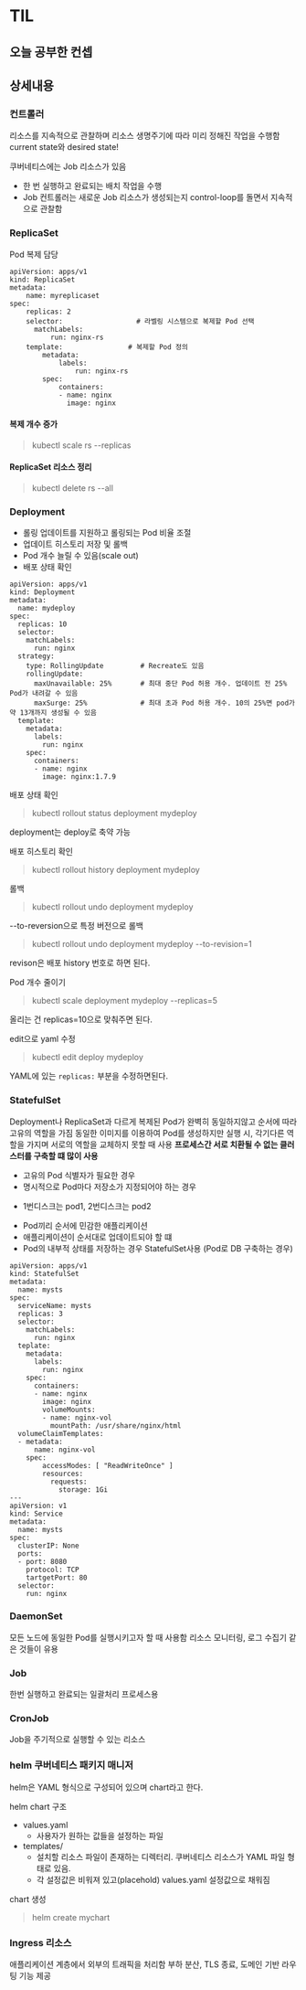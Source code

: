 # TIL

## 오늘 공부한 컨셉

## 상세내용

### 컨트롤러
리소스를 지속적으로 관찰하며 리소스 생명주기에 따라 미리 정해진 작업을 수행함
current state와 desired state!

쿠버네티스에는 Job 리소스가 있음
+ 한 번 실행하고 완료되는 배치 작업을 수행
+ Job 컨트롤러는 새로운 Job 리소스가 생성되는지 control-loop를 돌면서 지속적으로 관찰함

### ReplicaSet
Pod 복제 담당

```
apiVersion: apps/v1
kind: ReplicaSet
metadata:
    name: myreplicaset
spec:
    replicas: 2 
    selector:                  # 라벨링 시스템으로 복제할 Pod 선택
      matchLabels:
          run: nginx-rs
    template:                # 복제할 Pod 정의
        metadata:
            labels:
                run: nginx-rs
        spec:
            containers:
            - name: nginx
              image: nginx
```

#### 복제 개수 증가
> kubectl scale rs --replicas <number> <name> 

#### ReplicaSet 리소스 정리
> kubectl delete rs --all

### Deployment
+ 롤링 업데이트를 지원하고 롤링되는 Pod 비율 조절
+ 업데이트 히스토리 저장 및 롤백
+ Pod 개수 늘릴 수 있음(scale out)
+ 배포 상태 확인

```
apiVersion: apps/v1
kind: Deployment
metadata:
  name: mydeploy
spec:
  replicas: 10
  selector:
    matchLabels:
      run: nginx
  strategy:
    type: RollingUpdate         # Recreate도 있음
    rollingUpdate:
      maxUnavailable: 25%       # 최대 중단 Pod 허용 개수. 업데이트 전 25% Pod가 내려갈 수 있음
      maxSurge: 25%             # 최대 초과 Pod 허용 개수. 10의 25%면 pod가 약 13개까지 생성될 수 있음
  template:
    metadata:
      labels:
        run: nginx
    spec:
      containers:
      - name: nginx
        image: nginx:1.7.9
```

배포 상태 확인
> kubectl rollout status deployment mydeploy 

deployment는 deploy로 축약 가능

배포 히스토리 확인
> kubectl rollout history deployment mydeploy


롤백
> kubectl rollout undo deployment mydeploy

--to-reversion으로 특정 버전으로 롤백
> kubectl rollout undo deployment mydeploy --to-revision=1

revison은 배포 history 번호로 하면 된다.

Pod 개수 줄이기
> kubectl scale deployment mydeploy --replicas=5

올리는 건 replicas=10으로 맞춰주면 된다. 

edit으로 yaml 수정
> kubectl edit deploy mydeploy

YAML에 있는 ``replicas:`` 부분을 수정하면된다.

### StatefulSet
Deployment나 ReplicaSet과 다르게 복제된 Pod가 완벽히 동일하지않고 순서에 따라 고유의 역할을 가짐
동일한 이미지를 이용하여 Pod를 생성하지만 실행 시, 각기다른 역할을 가지며 서로의 역할을 교체하지 못할 때 사용
**프로세스간 서로 치환될 수 없는 클러스터를 구축할 떄 많이 사용**
+ 고유의 Pod 식별자가 필요한 경우
+  명시적으로 Pod마다 저장소가 지정되어야 하는 경우
  - 1번디스크는 pod1, 2번디스크는 pod2
+ Pod끼리 순서에 민감한 애플리케이션 
+ 애플리케이션이 순서대로 업데이트되야 할 떄
+ Pod의 내부적 상태를 저장하는 경우 StatefulSet사용 (Pod로 DB 구축하는 경우)

```
apiVersion: apps/v1
kind: StatefulSet
metadata:
  name: mysts
spec:
  serviceName: mysts
  replicas: 3
  selector:
    matchLabels:
      run: nginx
  teplate:
    metadata:
      labels:
        run: nginx
    spec:
      containers:
      - name: nginx
        image: nginx
        volumeMounts:
        - name: nginx-vol
          mountPath: /usr/share/nginx/html
  volumeClaimTemplates:
  - metadata:
      name: nginx-vol
    spec:
        accessModes: [ "ReadWriteOnce" ]
        resources:
          requests:
            storage: 1Gi
---
apiVersion: v1
kind: Service
metadata:
  name: mysts
spec:
  clusterIP: None
  ports:
  - port: 8080
    protocol: TCP
    tartgetPort: 80
  selector:
    run: nginx
```

### DaemonSet
모든 노드에 동일한 Pod를 실행시키고자 할 때 사용함
리소스 모니터링, 로그 수집기 같은 것들이 유용

### Job
한번 실행하고 완료되는 일괄처리 프로세스용

### CronJob
Job을 주기적으로 실행할 수 있는 리소스

### helm 쿠버네티스 패키지 매니저
helm은 YAML 형식으로 구성되어 있으며 chart라고 한다.

helm chart 구조
+ values.yaml
  - 사용자가 원하는 값들을 설정하는 파일
+ templates/
  - 설치할 리소스 파일이 존재하는 디렉터리. 쿠버네티스 리소스가 YAML 파일 형태로 있음.
  - 각 설정값은 비워져 있고(placehold) values.yaml 설정값으로 채워짐

chart 생성
> helm create mychart

### Ingress 리소스
애플리케이션 계층에서 외부의 트래픽을 처리함
부하 분산, TLS 종료, 도메인 기반 라우팅 기능 제공


